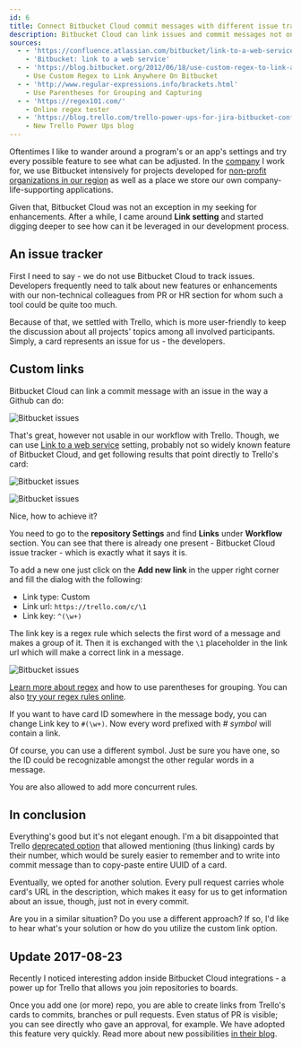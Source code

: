 ```yaml
---
id: 6
title: Connect Bitbucket Cloud commit messages with different issue tracker
description: Bitbucket Cloud can link issues and commit messages not only in itself alone but also with outside world. Let's have a look how to create connections with a different tool for issue tracking.
sources:
  - - 'https://confluence.atlassian.com/bitbucket/link-to-a-web-service-283641959.html'
    - 'Bitbucket: link to a web service'
  - - 'https://blog.bitbucket.org/2012/06/18/use-custom-regex-to-link-anywhere-on-bitbucket/ '
    - Use Custom Regex to Link Anywhere On Bitbucket
  - - 'http://www.regular-expressions.info/brackets.html'
    - Use Parentheses for Grouping and Capturing
  - - 'https://regex101.com/'
    - Online regex tester
  - - 'https://blog.trello.com/trello-power-ups-for-jira-bitbucket-confluence-hipchat'
    - New Trello Power Ups blog
---
```


Oftentimes I like to wander around a program's or an app's settings and try every possible feature to see what can be adjusted. In the [company](http://www.nesskdc.sk/) I work for, we use Bitbucket intensively for projects developed for [non-profit organizations in our region](http://www.nesskdc.sk/en/community-support/ness-kdc-to-kosice/) as well as a place we store our own company-life-supporting applications.

Given that, Bitbucket Cloud was not an exception in my seeking for enhancements. After a while, I came around **Link setting** and started digging deeper to see how can it be leveraged in our development process.

## An issue tracker

First I need to say - we do not use Bitbucket Cloud to track issues. Developers frequently need to talk about new features or enhancements with our non-technical colleagues from PR or HR section for whom such a tool could be quite too much.

Because of that, we settled with Trello, which is more user-friendly to keep the discussion about all projects' topics among all involved participants. Simply, a card represents an issue for us - the developers.

## Custom links

Bitbucket Cloud can link a commit message with an issue in the way a Github can do:

![Bitbucket issues](/assets/posts/bitbucket-with-different-issue-tracker/bitbucket-issues.png 'Bitbucket issue tracker')

That's great, however not usable in our workflow with Trello. Though, we can use [Link to a web service]({$sources[0][0]}) setting, probably not so widely known feature of Bitbucket Cloud, and get following results that point directly to Trello's card:

![Bitbucket issues](/assets/posts/bitbucket-with-different-issue-tracker/bitbucket-issues-custom-01.png 'link is at the beginning of the message')

![Bitbucket issues](/assets/posts/bitbucket-with-different-issue-tracker/bitbucket-issues-custom-02.png 'link can be also somewhere in the middle')

Nice, how to achieve it?

You need to go to the **repository Settings** and find **Links** under **Workflow** section. You can see that there is already one present - Bitbucket Cloud issue tracker - which is exactly what it says it is.

To add a new one just click on the **Add new link** in the upper right corner and fill the dialog with the following:

- Link type: Custom
- Link url: `https://trello.com/c/\1`
- Link key: `^(\w+)`

The link key is a regex rule which selects the first word of a message and makes a group of it. Then it is exchanged with the `\1` placeholder in the link url which will make a correct link in a message.

![Bitbucket issues](/assets/posts/bitbucket-with-different-issue-tracker/bitbucket-issues-dialog.png)

<Tip>

[Learn more about regex](http://www.regular-expressions.info/brackets.html) and how to use parentheses for grouping. You can also [try your regex rules online](https://regex101.com/).

</Tip>

If you want to have card ID somewhere in the message body, you can change Link key to `#(\w+)`. Now every word prefixed with _# symbol_ will contain a link.

Of course, you can use a different symbol. Just be sure you have one, so the ID could be recognizable amongst the other regular words in a message.

You are also allowed to add more concurrent rules.

## In conclusion

Everything's good but it's not elegant enough. I'm a bit disappointed that Trello [deprecated option](https://trello.com/c/sSldoiVf/46-deprecated-mentioning-cards-by-number-e-g-46-creates-hyperlinks) that allowed mentioning (thus linking) cards by their number, which would be surely easier to remember and to write into commit message than to copy-paste entire UUID of a card.

Eventually, we opted for another solution. Every pull request carries whole card's URL in the description, which makes it easy for us to get information about an issue, though, just not in every commit.

Are you in a similar situation? Do you use a different approach? If so, I'd like to hear what's your solution or how do you utilize the custom link option.

## Update 2017-08-23

Recently I noticed interesting addon inside Bitbucket Cloud integrations - a power up for Trello that allows you join repositories to boards.

Once you add one (or more) repo, you are able to create links from Trello's cards to commits, branches or pull requests. Even status of PR is visible; you can see directly who gave an approval, for example. We have adopted this feature very quickly. Read more about new possibilities [in their blog](https://blog.trello.com/trello-power-ups-for-jira-bitbucket-confluence-hipchat).
